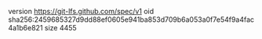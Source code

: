 version https://git-lfs.github.com/spec/v1
oid sha256:2459685327d9dd88ef0605e941ba853d709b6a053a0f7e54f9a4fac4a1b6e821
size 4455
